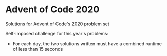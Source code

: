 # Advent of Code 2020
Solutions for Advent of Code's 2020 problem set

Self-imposed challenge for this year's problems:

- For each day, the two solutions written must have a combined runtime of less than 15 seconds
